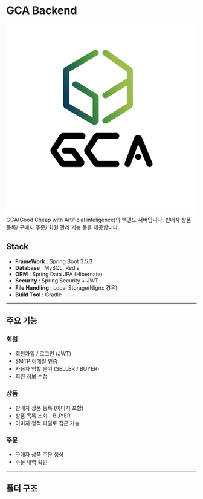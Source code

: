 # GCA Backend
![로고](docs/GCA_full.png)
GCA(Good Cheap with Artificial inteligence)의 백엔드 서버입니다.
판매자 상품 등록/ 구매자 주문/ 회원 관리 기능 등을 제공합니다.

## Stack
- **FrameWork** : Spring Boot 3.5.3
- **Database** : MySQL, Redis
- **ORM** : Spring Data JPA (Hibernate)
- **Security** : Spring Security + JWT
- **File Handling** : Local Storage(Nignx 경유)
- **Build Tool** : Gradle

---

## 주요 기능

### 회원
- 회원가입 / 로그인 (JWT)
- SMTP 이메일 인증 
- 사용자 역할 분기 (SELLER / BUYER)
- 회원 정보 수정

### 상품
- 판매자 상품 등록 (이미지 포함)
- 상품 목록 조회 - BUYER
- 이미지 정적 파일로 접근 가능

### 주문
- 구매자 상품 주문 생성
- 주문 내역 확인

---

## 폴더 구조


